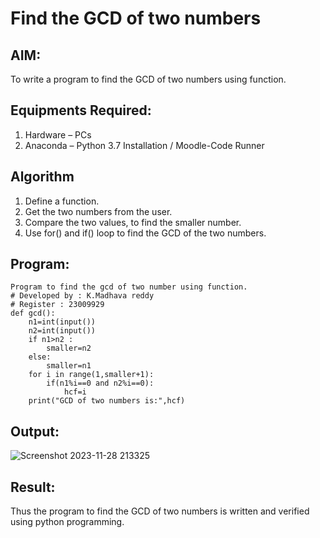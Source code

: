 # Find the GCD of two numbers

## AIM:
To write a program to find the GCD of two numbers using function.

## Equipments Required:
1. Hardware – PCs
2. Anaconda – Python 3.7 Installation / Moodle-Code Runner

## Algorithm
1. Define a function.
2. Get the two numbers from the user.
3. Compare the two values, to find the smaller number.
4. Use for() and if() loop to find the GCD of the two numbers.

## Program:
```
Program to find the gcd of two number using function.
# Developed by : K.Madhava reddy
# Register : 23009929
def gcd():
    n1=int(input())
    n2=int(input())
    if n1>n2 :
        smaller=n2
    else:
        smaller=n1
    for i in range(1,smaller+1):
        if(n1%i==0 and n2%i==0):
            hcf=i
    print("GCD of two numbers is:",hcf)
```

## Output:

![Screenshot 2023-11-28 213325](https://github.com/Madhavareddy09/GCD-of-two-numbers/assets/145742470/671cc8e8-50c0-4f6c-86c0-8558f3a5e7de)


## Result:
Thus the program to find the GCD of two numbers is written and verified using python programming.
